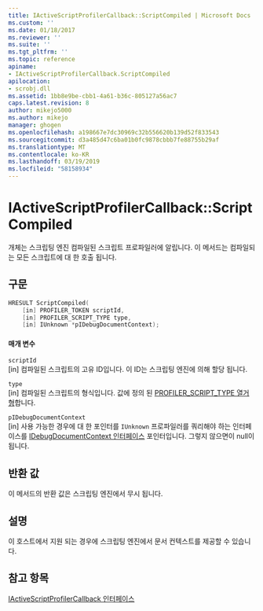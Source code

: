 ```yaml
---
title: IActiveScriptProfilerCallback::ScriptCompiled | Microsoft Docs
ms.custom: ''
ms.date: 01/18/2017
ms.reviewer: ''
ms.suite: ''
ms.tgt_pltfrm: ''
ms.topic: reference
apiname:
- IActiveScriptProfilerCallback.ScriptCompiled
apilocation:
- scrobj.dll
ms.assetid: 1bb8e9be-cbb1-4a61-b36c-805127a56ac7
caps.latest.revision: 8
author: mikejo5000
ms.author: mikejo
manager: ghogen
ms.openlocfilehash: a198667e7dc30969c32b556620b139d52f833543
ms.sourcegitcommit: d3a485d47c6ba01b0fc9878cbbb7fe88755b29af
ms.translationtype: MT
ms.contentlocale: ko-KR
ms.lasthandoff: 03/19/2019
ms.locfileid: "58158934"
---
```

# <a name="iactivescriptprofilercallbackscriptcompiled"></a>IActiveScriptProfilerCallback::ScriptCompiled
개체는 스크립팅 엔진 컴파일된 스크립트 프로파일러에 알립니다. 이 메서드는 컴파일되는 모든 스크립트에 대 한 호출 됩니다.  
  
## <a name="syntax"></a>구문  
  
```cpp
HRESULT ScriptCompiled(  
    [in] PROFILER_TOKEN scriptId,  
    [in] PROFILER_SCRIPT_TYPE type,  
    [in] IUnknown *pIDebugDocumentContext);  
```  
  
#### <a name="parameters"></a>매개 변수  
 `scriptId`  
 [in] 컴파일된 스크립트의 고유 ID입니다. 이 ID는 스크립팅 엔진에 의해 할당 됩니다.  
  
 `type`  
 [in] 컴파일된 스크립트의 형식입니다. 값에 정의 된 [PROFILER_SCRIPT_TYPE 열거형](../../winscript/reference/profiler-script-type-enumeration.md)합니다.  
  
 `pIDebugDocumentContext`  
 [in] 사용 가능한 경우에 대 한 포인터를 `IUnknown` 프로파일러를 쿼리해야 하는 인터페이스를 [IDebugDocumentContext 인터페이스](../../winscript/reference/idebugdocumentcontext-interface.md) 포인터입니다. 그렇지 않으면이 null이 됩니다.  
  
## <a name="return-value"></a>반환 값  
 이 메서드의 반환 값은 스크립팅 엔진에서 무시 됩니다.  
  
## <a name="remarks"></a>설명  
 이 호스트에서 지원 되는 경우에 스크립팅 엔진에서 문서 컨텍스트를 제공할 수 있습니다.  
  
## <a name="see-also"></a>참고 항목  
 [IActiveScriptProfilerCallback 인터페이스](../../winscript/reference/iactivescriptprofilercallback-interface.md)